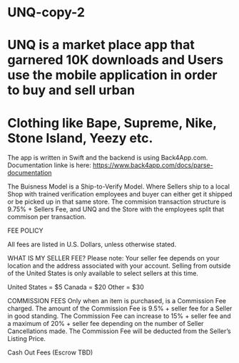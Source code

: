 # UNQ-copy-2
# UNQ is a market place app that garnered 10K downloads and Users use the mobile application in order to buy and sell urban
# Clothing like Bape, Supreme, Nike, Stone Island, Yeezy etc.

The app is written in Swift and the backend is using Back4App.com. Documentation linke is here: https://www.back4app.com/docs/parse-documentation 

The Buisness Model is a Ship-to-Verify Model. Where Sellers ship to a local Shop with trained verification employees and buyer can either get it shipped or be picked up in that same store. The commision transaction structure is 9.75% + Sellers Fee, and UNQ and the Store with the employees split that commison per transaction.


FEE POLICY


All fees are listed in U.S. Dollars, unless otherwise stated.

WHAT IS MY SELLER FEE?
Please note: Your seller fee depends on your location and the address associated with your account. Selling from outside of the United States is only available to select sellers at this time.

United States = $5
Canada = $20
Other = $30

COMMISSION FEES
Only when an item is purchased, is a Commission Fee charged. The amount of the Commission Fee is 9.5% + seller fee for a Seller in good standing. The Commission Fee can increase to 15% + seller fee and a maximum of 20% + seller fee depending on the number of Seller Cancellations made. The Commission Fee will be deducted from the Seller’s Listing Price.

Cash Out Fees (Escrow TBD)
